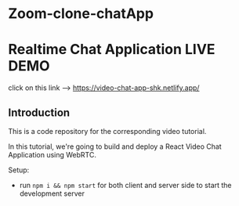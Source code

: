 # Zoom-clone-chatApp

# Realtime Chat Application LIVE DEMO

click on this link  --> https://video-chat-app-shk.netlify.app/

## Introduction
This is a code repository for the corresponding video tutorial. 

In this tutorial, we're going to build and deploy a React Video Chat Application using WebRTC.

Setup:
- run ```npm i && npm start``` for both client and server side to start the development server
